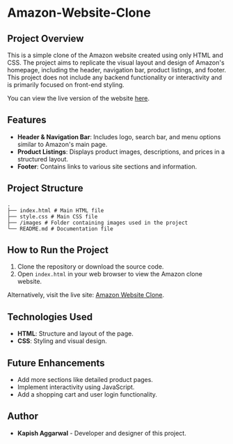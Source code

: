# Amazon-Website-Clone

## Project Overview
This is a simple clone of the Amazon website created using only HTML and CSS. The project aims to replicate the visual layout and design of Amazon's homepage, including the header, navigation bar, product listings, and footer. This project does not include any backend functionality or interactivity and is primarily focused on front-end styling.

You can view the live version of the website [here](https://amazon-website-clone-pi.vercel.app/).

## Features
- **Header & Navigation Bar**: Includes logo, search bar, and menu options similar to Amazon's main page.
- **Product Listings**: Displays product images, descriptions, and prices in a structured layout.
- **Footer**: Contains links to various site sections and information.

## Project Structure
```
.
├── index.html # Main HTML file
├── style.css # Main CSS file
├── /images # Folder containing images used in the project
└── README.md # Documentation file
```



## How to Run the Project
1. Clone the repository or download the source code.
2. Open `index.html` in your web browser to view the Amazon clone website.

Alternatively, visit the live site: [Amazon Website Clone](https://amazon-website-clone-pi.vercel.app/).

## Technologies Used
- **HTML**: Structure and layout of the page.
- **CSS**: Styling and visual design.

## Future Enhancements
- Add more sections like detailed product pages.
- Implement interactivity using JavaScript.
- Add a shopping cart and user login functionality.

## Author
- **Kapish Aggarwal** - Developer and designer of this project.
